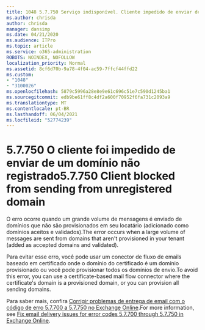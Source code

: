 ```yaml
---
title: 1048 5.7.750 Serviço indisponível. Cliente impedido de enviar de domínios não-registro
ms.author: chrisda
author: chrisda
manager: dansimp
ms.date: 04/21/2020
ms.audience: ITPro
ms.topic: article
ms.service: o365-administration
ROBOTS: NOINDEX, NOFOLLOW
localization_priority: Normal
ms.assetid: 8cf6d70b-9a78-4f04-ac59-7ffcf44ffd22
ms.custom:
- "1048"
- "3100026"
ms.openlocfilehash: 5879c5996a28e8e9e61c696c51e7c590d1245ba1
ms.sourcegitcommit: edb9be61ff8c4df2a600f70952f6fa731c2093a9
ms.translationtype: MT
ms.contentlocale: pt-BR
ms.lasthandoff: 06/04/2021
ms.locfileid: "52774239"
---
```

# <a name="57750-client-blocked-from-sending-from-unregistered-domain"></a><span data-ttu-id="951ff-103">5.7.750 O cliente foi impedido de enviar de um domínio não registrado</span><span class="sxs-lookup"><span data-stu-id="951ff-103">5.7.750 Client blocked from sending from unregistered domain</span></span>

<span data-ttu-id="951ff-104">O erro ocorre quando um grande volume de mensagens é enviado de domínios que não são provisionados em seu locatário (adicionado como domínios aceitos e validados).</span><span class="sxs-lookup"><span data-stu-id="951ff-104">The error occurs when a large volume of messages are sent from domains that aren't provisioned in your tenant (added as accepted domains and validated).</span></span>

<span data-ttu-id="951ff-105">Para evitar esse erro, você pode usar um conector de fluxo de emails baseado em certificado onde o domínio do certificado é um domínio provisionado ou você pode provisionar todos os domínios de envio.</span><span class="sxs-lookup"><span data-stu-id="951ff-105">To avoid this error, you can use a certificate-based mail flow connector where the certificate's domain is a provisioned domain, or you can provision all sending domains.</span></span>

<span data-ttu-id="951ff-106">Para saber mais, confira [Corrigir problemas de entrega de email com o código de erro 5.7.700 a 5.7.750 no Exchange Online](https://go.microsoft.com/fwlink/?linkid=2164955).</span><span class="sxs-lookup"><span data-stu-id="951ff-106">For more information, see [Fix email delivery issues for error codes 5.7.700 through 5.7.750 in Exchange Online](https://go.microsoft.com/fwlink/?linkid=2164955).</span></span>